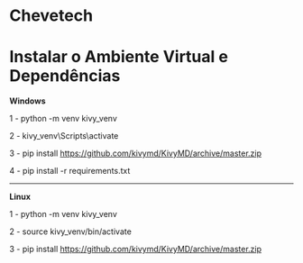 # Chevetech

# Instalar o Ambiente Virtual e Dependências

**Windows**

1 - python -m venv kivy_venv

2 - kivy_venv\Scripts\activate

3 - pip install https://github.com/kivymd/KivyMD/archive/master.zip

4 - pip install -r requirements.txt

---
**Linux**

1 - python -m venv kivy_venv

2 - source kivy_venv/bin/activate

3 - pip install https://github.com/kivymd/KivyMD/archive/master.zip
